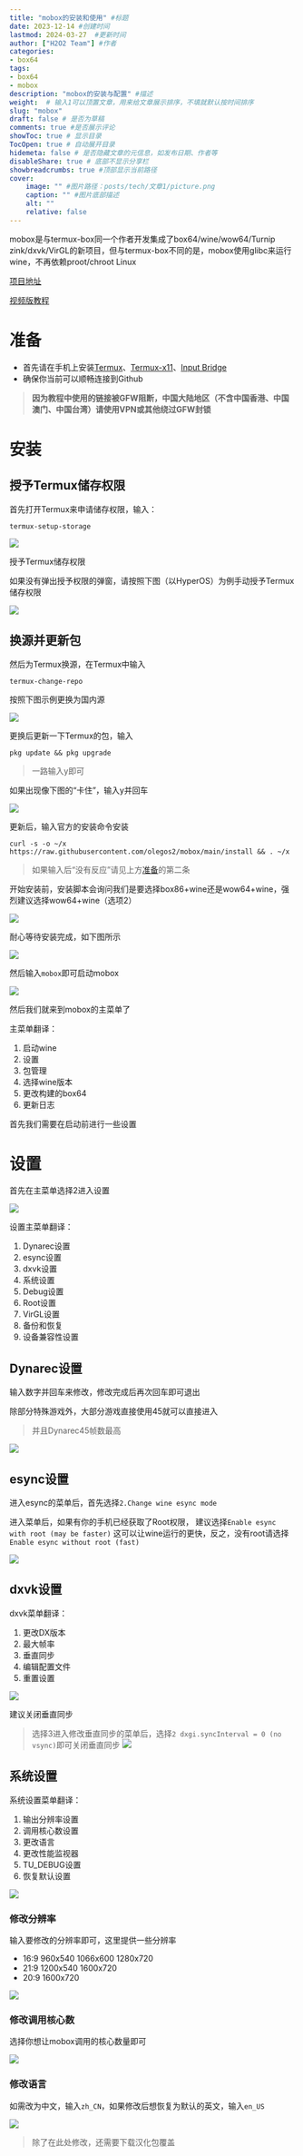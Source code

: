 ```yaml
---
title: "mobox的安装和使用" #标题
date: 2023-12-14 #创建时间
lastmod: 2024-03-27  #更新时间
author: ["H2O2 Team"] #作者
categories: 
- box64
tags: 
- box64
- mobox
description: "mobox的安装与配置" #描述
weight:  # 输入1可以顶置文章，用来给文章展示排序，不填就默认按时间排序
slug: "mobox"
draft: false # 是否为草稿
comments: true #是否展示评论
showToc: true # 显示目录
TocOpen: true # 自动展开目录
hidemeta: false # 是否隐藏文章的元信息，如发布日期、作者等
disableShare: true # 底部不显示分享栏
showbreadcrumbs: true #顶部显示当前路径
cover:
    image: "" #图片路径：posts/tech/文章1/picture.png
    caption: "" #图片底部描述
    alt: ""
    relative: false
--- 
```


mobox是与termux-box同一个作者开发集成了box64/wine/wow64/Turnip zink/dxvk/VirGL的新项目，但与termux-box不同的是，mobox使用glibc来运行wine，不再依赖proot/chroot Linux
<!--more-->
[项目地址](https://github.com/olegos2/mobox)

[视频版教程](https://www.bilibili.com/video/BV1g94y1P7SG)

# 准备
-  首先请在手机上安装[Termux](https://mirror.ghproxy.com/?q=https%3A%2F%2Fgithub.com%2Ftermux%2Ftermux-app%2Freleases%2Fdownload%2Fv0.118.0%2Ftermux-app_v0.118.0%2Bgithub-debug_arm64-v8a.apk)、[Termux-x11](https://jsproxy.vofficial.cc/gh/olegos2/mobox/components/termux-x11.apk)、[Input Bridge](https://alist.vofficial233.com/%E6%9D%82%E7%89%A9/Box64/IB%E9%94%AE%E7%9B%98/InputBridge_v0.1.9.9.apk)
- 确保你当前可以顺畅连接到Github
> **因为教程中使用的链接被GFW阻断，中国大陆地区（不含中国香港、中国澳门、中国台湾）请使用VPN或其他绕过GFW封锁**

# 安装

## 授予Termux储存权限

首先打开Termux来申请储存权限，输入：

```auto
termux-setup-storage
```

![](https://jsproxy.vofficial.cc/gh/H2O2-Team/imgs/termux-box-1.webp)

授予Termux储存权限

如果没有弹出授予权限的弹窗，请按照下图（以HyperOS）为例手动授予Termux储存权限

![](https://jsproxy.vofficial.cc/gh/H2O2-Team/imgs/mobox1.webp)

## 换源并更新包
然后为Termux换源，在Termux中输入
```auto
termux-change-repo
```
按照下图示例更换为国内源

![](https://jsproxy.vofficial.cc/gh/H2O2-Team/imgs/mobox2.webp)

更换后更新一下Termux的包，输入

```auto
pkg update && pkg upgrade
```
> 一路输入y即可

如果出现像下图的“卡住”，输入y并回车

![](https://jsproxy.vofficial.cc/gh/H2O2-Team/imgs/mobox3.webp)

更新后，输入官方的安装命令安装

```auto
curl -s -o ~/x https://raw.githubusercontent.com/olegos2/mobox/main/install && . ~/x
```
> 如果输入后“没有反应”请见上方[准备](https://h2o-2.org/p/mobox/#准备)的第二条

开始安装前，安装脚本会询问我们是要选择box86+wine还是wow64+wine，强烈建议选择wow64+wine（选项2）

![](https://jsproxy.vofficial.cc/gh/H2O2-Team/imgs/mobox4.webp)

耐心等待安装完成，如下图所示

![](https://jsproxy.vofficial.cc/gh/H2O2-Team/imgs/mobox5.webp)

然后输入`mobox`即可启动mobox

![](https://jsproxy.vofficial.cc/gh/H2O2-Team/imgs/mobox6.webp)

然后我们就来到mobox的主菜单了

主菜单翻译：

1. 启动wine
2. 设置
3. 包管理
4. 选择wine版本
5. 更改构建的box64
6. 更新日志

首先我们需要在启动前进行一些设置

# 设置
首先在主菜单选择2进入设置

![](https://jsproxy.vofficial.cc/gh/H2O2-Team/imgs/mobox7.webp)

设置主菜单翻译：

1. Dynarec设置
2. esync设置
3. dxvk设置
4. 系统设置
5. Debug设置
6. Root设置
7. VirGL设置
8. 备份和恢复
9. 设备兼容性设置

## Dynarec设置
输入数字并回车来修改，修改完成后再次回车即可退出

除部分特殊游戏外，大部分游戏直接使用45就可以直接进入

> 并且Dynarec45帧数最高

![](https://jsproxy.vofficial.cc/gh/H2O2-Team/imgs/mobox8.webp)


## esync设置
进入esync的菜单后，首先选择`2.Change wine esync mode`

进入菜单后，如果有你的手机已经获取了Root权限，
建议选择`Enable esync with root (may be faster)`
这可以让wine运行的更快，反之，没有root请选择`Enable esync without root (fast)`

![](https://jsproxy.vofficial.cc/gh/H2O2-Team/imgs/mobox9.webp)

## dxvk设置

dxvk菜单翻译：

1. 更改DX版本
2. 最大帧率
3. 垂直同步
4. 编辑配置文件
5. 重置设置

![](https://jsproxy.vofficial.cc/gh/H2O2-Team/imgs/mobox10.webp)

建议关闭垂直同步
> 选择3进入修改垂直同步的菜单后，选择`2 dxgi.syncInterval = 0 (no vsync)`即可关闭垂直同步
> ![](https://jsproxy.vofficial.cc/gh/H2O2-Team/imgs/mobox11.webp)

## 系统设置

系统设置菜单翻译：

1. 输出分辨率设置
2. 调用核心数设置
3. 更改语言
4. 更改性能监视器
5. TU_DEBUG设置
6. 恢复默认设置

![](https://jsproxy.vofficial.cc/gh/H2O2-Team/imgs/mobox12.webp)

### 修改分辨率
输入要修改的分辨率即可，这里提供一些分辨率

- 16:9 960x540 1066x600 1280x720
- 21:9 1200x540 1600x720
- 20:9 1600x720

![](https://jsproxy.vofficial.cc/gh/H2O2-Team/imgs/mobox13.webp)

### 修改调用核心数
选择你想让mobox调用的核心数量即可

![](https://jsproxy.vofficial.cc/gh/H2O2-Team/imgs/mobox14.webp)

### 修改语言
如需改为中文，输入`zh_CN`，如果修改后想恢复为默认的英文，输入`en_US`

![](https://jsproxy.vofficial.cc/gh/H2O2-Team/imgs/mobox15.webp)

> 除了在此处修改，还需要下载汉化包覆盖



